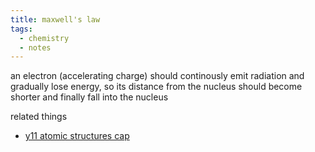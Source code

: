 ```yaml
---
title: maxwell's law
tags:
  - chemistry
  - notes
---
```


an electron (accelerating charge) should continously emit radiation and gradually lose energy, so its distance from the nucleus should become shorter and finally fall into the nucleus

related things

- [y11 atomic structures cap](notes/archive/AEold/chemistry/lessonnotes/ATOMIC-STRUCTURES.md)
